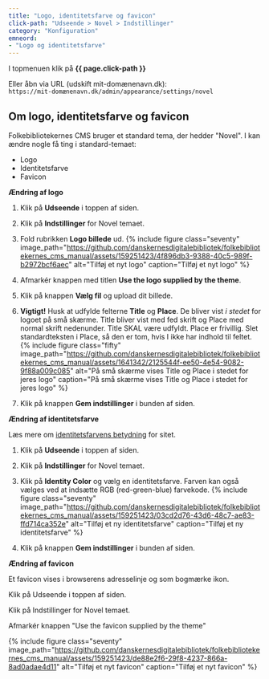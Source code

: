 ```yaml
---
title: "Logo, identitetsfarve og favicon"
click-path: "Udseende > Novel > Indstillinger"
category: "Konfiguration"
emneord: 
- "Logo og identitetsfarve"
---
```

I topmenuen klik på **{{ page.click-path }}**

Eller åbn via URL (udskift mit-domænenavn.dk):\
`https://mit-domænenavn.dk/admin/appearance/settings/novel`

## Om logo, identitetsfarve og favicon
Folkebibliotekernes CMS bruger et standard tema, der hedder "Novel". 
I kan ændre nogle få ting i standard-temaet:
- Logo
- Identitetsfarve
- Favicon

**Ændring af logo**

1. Klik på **Udseende** i toppen af siden.

2. Klik på **Indstillinger** for Novel temaet.

3. Fold rubrikken **Logo billede** ud. {% include figure class="seventy" image_path="https://github.com/danskernesdigitalebibliotek/folkebibliotekernes_cms_manual/assets/159251423/4f896db3-9388-40c5-989f-b2972bcf6aec" alt="Tilføj et nyt logo" caption="Tilføj et nyt logo" %}

4. Afmarkér knappen med titlen **Use the logo supplied by the theme**.

5. Klik på knappen **Vælg fil** og upload dit billede.

6. **Vigtigt!** Husk at udfylde felterne **Title** og **Place**. De bliver vist *i stedet* for logoet på små skærme. Title bliver vist med fed skrift og Place med normal skrift nedenunder. Title SKAL være udfyldt. Place er frivillig. Slet standardteksten i Place, så den er tom, hvis I ikke har indhold til feltet.
   {% include figure class="fifty" image_path="https://github.com/danskernesdigitalebibliotek/folkebibliotekernes_cms_manual/assets/1641342/2125544f-ee50-4e54-9082-9f88a009c085" alt="På små skærme vises Title og Place i stedet for jeres logo" caption="På små skærme vises Title og Place i stedet for jeres logo" %}

7. Klik på knappen **Gem indstillinger** i bunden af siden.

**Ændring af identitetsfarve**

Læs mere om [identitetsfarvens betydning](https://danskernesdigitalebibliotek.github.io/folkebibliotekernes_cms_manual/main/bliv-klar-til-folkebibliotekernes-cms/3identitetsfarve/) for sitet.

1. Klik på **Udseende** i toppen af siden.

2. Klik på **Indstillinger** for Novel temaet.

3. Klik på **Identity Color** og vælg en identitetsfarve. Farven kan også vælges ved at indsætte RGB (red-green-blue) farvekode. {% include figure class="seventy" image_path="https://github.com/danskernesdigitalebibliotek/folkebibliotekernes_cms_manual/assets/159251423/03cd2d76-43d6-48c7-ae83-ffd714ca352e" alt="Tilføj et ny identitetsfarve" caption="Tilføj et ny identitetsfarve" %}

4. Klik på knappen **Gem indstillinger** i bunden af siden.

**Ændring af favicon**

Et favicon vises i browserens adresselinje og som bogmærke ikon. 

Klik på Udseende i toppen af siden.

Klik på Indstillinger for Novel temaet.

Afmarkér knappen "Use the favicon supplied by the theme"

{% include figure class="seventy" image_path="https://github.com/danskernesdigitalebibliotek/folkebibliotekernes_cms_manual/assets/159251423/de88e2f6-29f8-4237-866a-8ad0adae4d11" alt="Tilføj et nyt favicon" caption="Tilføj et nyt favicon" %}

